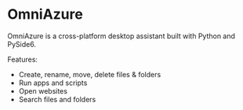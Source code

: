 # OmniAzure

OmniAzure is a cross-platform desktop assistant built with Python and PySide6.  

Features:
- Create, rename, move, delete files & folders
- Run apps and scripts
- Open websites
- Search files and folders